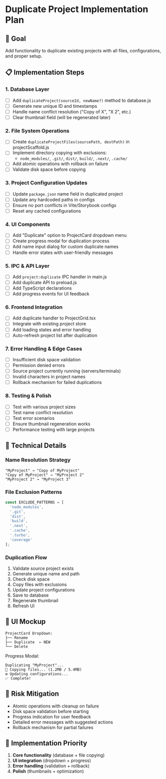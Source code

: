 # Duplicate Project Implementation Plan

## 🎯 Goal
Add functionality to duplicate existing projects with all files, configurations, and proper setup.

## 📋 Implementation Steps

### 1. Database Layer
- [ ] Add `duplicateProject(sourceId, newName?)` method to database.js
- [ ] Generate new unique ID and timestamps
- [ ] Handle name conflict resolution ("Copy of X", "X 2", etc.)
- [ ] Clear thumbnail field (will be regenerated later)

### 2. File System Operations
- [ ] Create `duplicateProjectFiles(sourcePath, destPath)` in projectScaffold.js
- [ ] Implement directory copying with exclusions:
  - `node_modules/`, `.git/`, `dist/`, `build/`, `.next/`, `.cache/`
- [ ] Add atomic operations with rollback on failure
- [ ] Validate disk space before copying

### 3. Project Configuration Updates
- [ ] Update `package.json` name field in duplicated project
- [ ] Update any hardcoded paths in configs
- [ ] Ensure no port conflicts in Vite/Storybook configs
- [ ] Reset any cached configurations

### 4. UI Components
- [ ] Add "Duplicate" option to ProjectCard dropdown menu
- [ ] Create progress modal for duplication process
- [ ] Add name input dialog for custom duplicate names
- [ ] Handle error states with user-friendly messages

### 5. IPC & API Layer
- [ ] Add `project:duplicate` IPC handler in main.js
- [ ] Add duplicate API to preload.js
- [ ] Add TypeScript declarations
- [ ] Add progress events for UI feedback

### 6. Frontend Integration
- [ ] Add duplicate handler to ProjectGrid.tsx
- [ ] Integrate with existing project store
- [ ] Add loading states and error handling
- [ ] Auto-refresh project list after duplication

### 7. Error Handling & Edge Cases
- [ ] Insufficient disk space validation
- [ ] Permission denied errors
- [ ] Source project currently running (servers/terminals)
- [ ] Invalid characters in project names
- [ ] Rollback mechanism for failed duplications

### 8. Testing & Polish
- [ ] Test with various project sizes
- [ ] Test name conflict resolution
- [ ] Test error scenarios
- [ ] Ensure thumbnail regeneration works
- [ ] Performance testing with large projects

## 🔧 Technical Details

### Name Resolution Strategy
```
"MyProject" → "Copy of MyProject"
"Copy of MyProject" → "MyProject 2"  
"MyProject 2" → "MyProject 3"
```

### File Exclusion Patterns
```javascript
const EXCLUDE_PATTERNS = [
  'node_modules',
  '.git',
  'dist',
  'build', 
  '.next',
  '.cache',
  '.turbo',
  'coverage'
];
```

### Duplication Flow
1. Validate source project exists
2. Generate unique name and path
3. Check disk space
4. Copy files with exclusions
5. Update project configurations
6. Save to database
7. Regenerate thumbnail
8. Refresh UI

## 🎨 UI Mockup
```
ProjectCard Dropdown:
├── Rename
├── Duplicate  ← NEW
└── Delete
```

Progress Modal:
```
Duplicating "MyProject"...
📁 Copying files... (1.2MB / 5.4MB)
⚙️ Updating configurations...
✅ Complete!
```

## 🚨 Risk Mitigation
- Atomic operations with cleanup on failure
- Disk space validation before starting
- Progress indication for user feedback
- Detailed error messages with suggested actions
- Rollback mechanism for partial failures

## 📝 Implementation Priority
1. **Core functionality** (database + file copying)
2. **UI integration** (dropdown + progress)
3. **Error handling** (validation + rollback)
4. **Polish** (thumbnails + optimization)